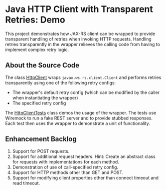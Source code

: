 # Java HTTP Client with Transparent Retries: Demo

This project demonstrates how JAX-RS client can be wrapped to provide transparent handling of retries when invoking HTTP requests. Handling retries transparently in the wrapper relieves the calling code from having to implement complex retry logic. 

## About the Source Code

The class [HttpClient](https://github.com/ravisharda/rest-client-with-retries-demo/blob/main/src/main/java/org/example/rs/http/retryingclient/HttpClient.java) wraps `javax.ws.rs.client.Client` and performs retries transparently using one of the following retry configs: 

* The wrapper's default retry config (which can be modified by the caller when instantiating the wrapper)
* The specified retry config

The [HttpClientTests](https://github.com/ravisharda/rest-client-with-retries-demo/blob/main/src/test/java/org/example/rs/http/retryingclient/HttpClientTests.java) class demos the usage of the wrapper. The tests use Wiremock to run a fake REST server and to provide stubbed responses. 
Each test then uses the wrapper to demonstrate a unit of functionality. 

## Enhancement Backlog

1. Support for POST requests.
2. Support for additional request headers. Hint: Create an abstract class for requests with implementations for each method. 
3. Demonstration of use of call-specified retry config. 
4. Support for HTTP methods other than GET and POST. 
5. Support for modifying client properties other than connect timeout and read timeout. 
